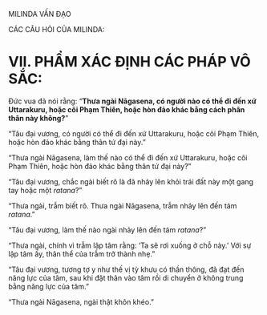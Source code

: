 MILINDA VẤN ĐẠO

CÁC CÂU HỎI CỦA MILINDA:

# VII. PHẨM XÁC ĐỊNH CÁC PHÁP VÔ SẮC:

Đức vua đã nói rằng: “**Thưa ngài Nāgasena, có người nào có thể đi đến xứ Uttarakuru, hoặc cõi Phạm Thiên, hoặc hòn đảo khác bằng cách phân thân này không?**”

“Tâu đại vương, có người có thể đi đến xứ Uttarakuru, hoặc cõi Phạm Thiên, hoặc hòn đảo khác bằng thân tứ đại này.”

“Thưa ngài Nāgasena, làm thế nào có thể đi đến xứ Uttarakuru, hoặc cõi Phạm Thiên, hoặc hòn đảo khác bằng thân tứ đại này?”

“Tâu đại vương, chắc ngài biết rõ là đã nhảy lên khỏi trái đất này một gang tay hoặc một _ratana_?”

“Thưa ngài, trẫm biết rõ. Thưa ngài Nāgasena, trẫm nhảy lên đến tám _ratana_.”

“Tâu đại vương, làm thế nào ngài nhảy lên đến tám _ratana_?”

“Thưa ngài, chính vì trẫm lập tâm rằng: ‘Ta sẽ rơi xuống ở chỗ này.’ Với sự lập tâm ấy, thân thể của trẫm trở thành nhẹ.”

“Tâu đại vương, tương tợ y như thế vị tỳ khưu có thần thông, đã đạt đến năng lực của tâm, sau khi đặt thân vào tâm rồi di chuyển ở không trung bằng năng lực của tâm.”

“Thưa ngài Nāgasena, ngài thật khôn khéo.”
